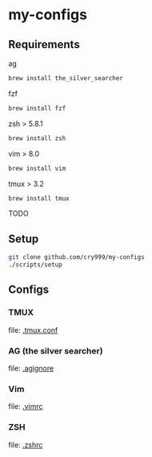 # my-configs

## Requirements

ag

```sh
brew install the_silver_searcher
```

fzf

```sh
brew install fzf
```

zsh > 5.8.1

```sh
brew install zsh
```

vim > 8.0

```sh
brew install vim
```

tmux > 3.2

```sh
brew install tmux
```

TODO

## Setup

```sh
git clone github.com/cry999/my-configs
./scripts/setup
```

## Configs

### TMUX

file: [.tmux.conf](./.tmux.conf)

### AG (the silver searcher)

file: [.agignore](./.agignore)

### Vim

file: [.vimrc](./.vimrc)

### ZSH

file: [.zshrc](./.zshrc)
